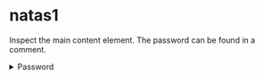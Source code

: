 # natas1

Inspect the main content element. The password can be found in a comment.

<details>
  <summary>Password</summary>
  gtVrDuiDfck831PqWsLEZy5gyDz1clto
</details>